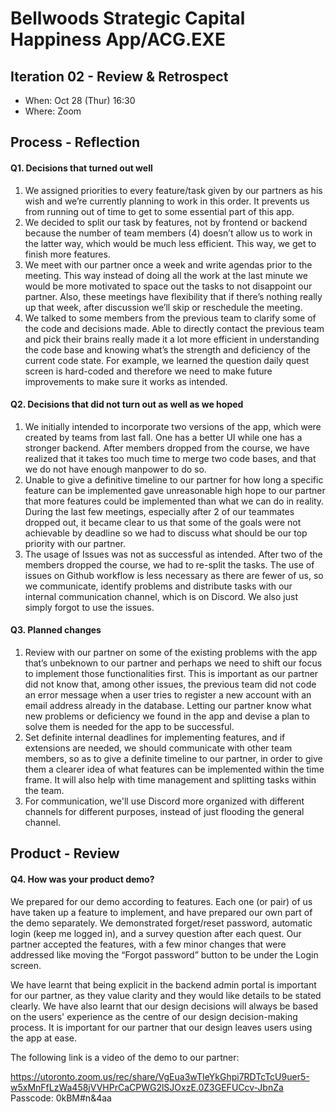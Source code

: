# Bellwoods Strategic Capital Happiness App/ACG.EXE

## Iteration 02 - Review & Retrospect

 * When: Oct 28 (Thur) 16:30
 * Where: Zoom

## Process - Reflection


#### Q1. Decisions that turned out well

1. We assigned priorities to every feature/task given by our partners as his wish and we’re currently planning to work in this order. It prevents us from running out of time to get to some essential part of this app.
2. We decided to split our task by features, not by frontend or backend because the number of team members (4) doesn’t allow us to work in the latter way, which would be much less efficient. This way, we get to finish more features.
3. We meet with our partner once a week and write agendas prior to the meeting. This way instead of doing all the work at the last minute we would be more motivated to space out the tasks to not disappoint our partner. Also, these meetings have flexibility that if there’s nothing really up that week, after discussion we’ll skip or reschedule the meeting.
4. We talked to some members from the previous team to clarify some of the code and decisions made. Able to directly contact the previous team and pick their brains really made it a lot more efficient in understanding the code base and knowing what’s the strength and deficiency of the current code state. For example, we learned the question daily quest screen is hard-coded and therefore we need to make future improvements to make sure it works as intended.

#### Q2. Decisions that did not turn out as well as we hoped

1. We initially intended to incorporate two versions of the app, which were created by teams from last fall. One has a better UI while one has a stronger backend. After members dropped from the course, we have realized that it takes too much time to merge two code bases, and that we do not have enough manpower to do so.
2. Unable to give a definitive timeline to our partner for how long a specific feature can be implemented gave unreasonable high hope to our partner that more features could be implemented than what we can do in reality. During the last few meetings, especially after 2 of our teammates dropped out, it became clear to us that some of the goals were not achievable by deadline so we had to discuss what should be our top priority with our partner.
3. The usage of Issues was not as successful as intended. After two of the members dropped the course, we had to re-split the tasks. The use of issues on Github workflow is less necessary as there are fewer of us, so we communicate, identify problems and distribute tasks with our internal communication channel, which is on Discord. We also just simply forgot to use the issues.

#### Q3. Planned changes

1. Review with our partner on some of the existing problems with the app that’s unbeknown to our partner and perhaps we need to shift our focus to implement those functionalities first. This is important as our partner did not know that, among other issues, the previous team did not code an error message when a user tries to register a new account with an email address already in the database. Letting our partner know what new problems or deficiency we found in the app and devise a plan to solve them is needed for the app to be successful.
2. Set definite internal deadlines for implementing features, and if extensions are needed, we should communicate with other team members, so as to give a definite timeline to our partner, in order to give them a clearer idea of what features can be implemented within the time frame. It will also help with time management and splitting tasks within the team.
3. For communication, we'll use Discord more organized with different channels for different purposes, instead of just flooding the general channel. 


## Product - Review

#### Q4. How was your product demo?

We prepared for our demo according to features. Each one (or pair) of us have taken up a feature to implement, and have prepared our own part of the demo separately. We demonstrated forget/reset password, automatic login (keep me logged in), and a survey question after each quest. Our partner accepted the features, with a few minor changes that were addressed like moving the “Forgot password” button to be under the Login screen.

We have learnt that being explicit in the backend admin portal is important for our partner, as they value clarity and they would like details to be stated clearly. We have also learnt that our design decisions will always be based on the users' experience as the centre of our design decision-making process. It is important for our partner that our design leaves users using the app at ease.

The following link is a video of the demo to our partner:

https://utoronto.zoom.us/rec/share/VgEua3wTIeYkGhpi7RDTcTcU9uer5-w5xMnFfLzWa458jVVHPrCaCPWG2lSJOxzE.0Z3GEFUCcv-JbnZa Passcode: 0kBM#n&4aa

